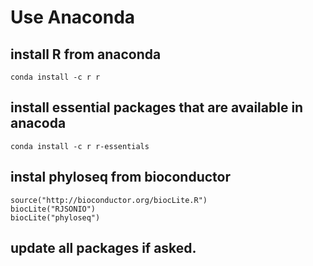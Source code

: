 # Use Anaconda   

## install R from anaconda   
```
conda install -c r r
```

## install essential packages that are available in anacoda  
```
conda install -c r r-essentials
```

## instal phyloseq from bioconductor  
```
source("http://bioconductor.org/biocLite.R")
biocLite("RJSONIO")
biocLite("phyloseq")
```

## update all packages if asked. 

